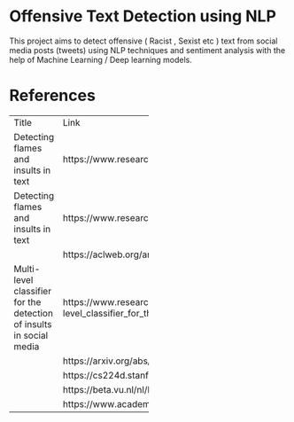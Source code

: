 # Offensive Text Detection using NLP

This project aims to detect offensive ( Racist , Sexist etc ) text from social media posts (tweets) using NLP techniques
and sentiment analysis with the help of Machine Learning / Deep learning models.

# References

<table style="width:50%">
  <tr cols>
    <td style="width:50%;">Title</td>
    <td>Link</td>
  </tr>
  <tr>
    <td style="width:50%;">Detecting flames and insults in text</td>
    <td>https://www.researchgate.net/publication/49242911_Detecting_flames_and_insults_in_text</td>
  </tr>
  <tr>
    <td style="width:50%;">Detecting flames and insults in text</td>
    <td>https://www.researchgate.net/publication/49242911_Detecting_flames_and_insults_in_text</td>
  </tr>
  <tr>
    <td style="width:50%;"></td>
    <td>https://aclweb.org/anthology/W18-5104</td>
  </tr>
  <tr>
    <td style="width:50%;">Multi-level classifier for the detection of insults in social media</td>
    <td>https://www.researchgate.net/publication/273381302_Multi-level_classifier_for_the_detection_of_insults_in_social_media</td>
  </tr>
  <tr>
    <td style="width:50%;"></td>
    <td>https://arxiv.org/abs/1712.06427</td>
  </tr>
  <tr>
    <td style="width:50%;"></td>
    <td>https://cs224d.stanford.edu/reports/Sax.pdf</td>
  </tr>
  <tr>
    <td style="width:50%;"></td>
    <td>https://beta.vu.nl/nl/Images/werkstuk-biere_tcm235-893877.pdf</td>
  </tr>
  <tr>
    <td style="width:50%;"></td>
    <td>https://www.academia.edu/38464940/Word_Embeddings_for_Sentiment_Analysis_A_Comprehensive_Empirical_Survey</td>
  </tr>
</table>
